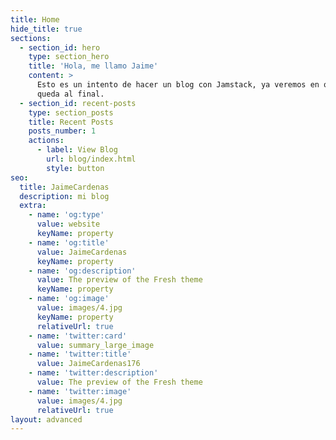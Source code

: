 ```yaml
---
title: Home
hide_title: true
sections:
  - section_id: hero
    type: section_hero
    title: 'Hola, me llamo Jaime'
    content: >
      Esto es un intento de hacer un blog con Jamstack, ya veremos en que se
      queda al final.
  - section_id: recent-posts
    type: section_posts
    title: Recent Posts
    posts_number: 1
    actions:
      - label: View Blog
        url: blog/index.html
        style: button
seo:
  title: JaimeCardenas
  description: mi blog
  extra:
    - name: 'og:type'
      value: website
      keyName: property
    - name: 'og:title'
      value: JaimeCardenas
      keyName: property
    - name: 'og:description'
      value: The preview of the Fresh theme
      keyName: property
    - name: 'og:image'
      value: images/4.jpg
      keyName: property
      relativeUrl: true
    - name: 'twitter:card'
      value: summary_large_image
    - name: 'twitter:title'
      value: JaimeCardenas176
    - name: 'twitter:description'
      value: The preview of the Fresh theme
    - name: 'twitter:image'
      value: images/4.jpg
      relativeUrl: true
layout: advanced
---
```

